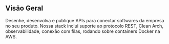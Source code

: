## **Visão Geral**

Desenhe, desenvolva e publique APIs para conectar softwares da empresa no seu produto. Nossa stack inclui suporte ao protocolo REST, Clean Arch, observabilidade, conexão com filas, rodando sobre containers Docker na AWS.
